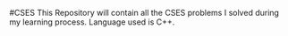 #CSES
This Repository will contain all the CSES problems I solved during my learning process. Language used is C++.